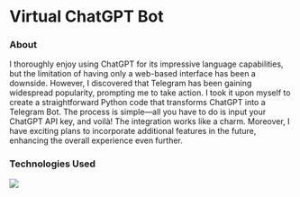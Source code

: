 # Virtual ChatGPT Bot

### About

I thoroughly enjoy using ChatGPT for its impressive language capabilities, but the limitation of having only a web-based interface has been a downside. However, I discovered that Telegram has been gaining widespread popularity, prompting me to take action. I took it upon myself to create a straightforward Python code that transforms ChatGPT into a Telegram Bot. The process is simple—all you have to do is input your ChatGPT API key, and voilà! The integration works like a charm. Moreover, I have exciting plans to incorporate additional features in the future, enhancing the overall experience even further.

### Technologies Used

<img src="https://skillicons.dev/icons?i=python" />
